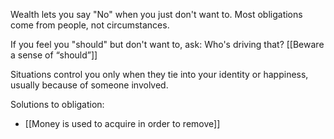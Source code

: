 Wealth lets you say "No" when you just don't want to. Most obligations come from people, not circumstances.

If you feel you "should" but don't want to, ask: Who's driving that? [[Beware a sense of “should”]]

Situations control you only when they tie into your identity or happiness, usually because of someone involved.

Solutions to obligation:  

- [[Money is used to acquire in order to remove]]